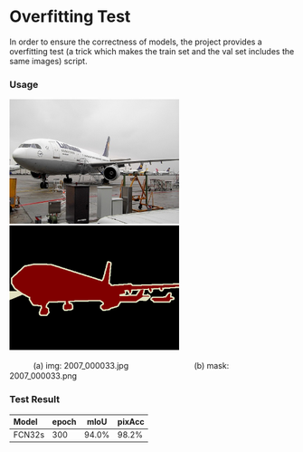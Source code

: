 # Overfitting Test

In order to ensure the correctness of models, the project provides a overfitting test (a trick which makes the train set and the val set includes the same images) script.

### Usage

<img src='./test_img.jpg' width = '300' height = '220' /> <img src = './test_mask.png' width = '300' height = '220' />

　　　(a) img: 2007_000033.jpg  　　　　　　　　(b) mask: 2007_000033.png


### Test Result

| Model  | epoch | mIoU  | pixAcc |
| :----- | ----- | ----- | ------ |
| FCN32s | 300   | 94.0% | 98.2%  |

